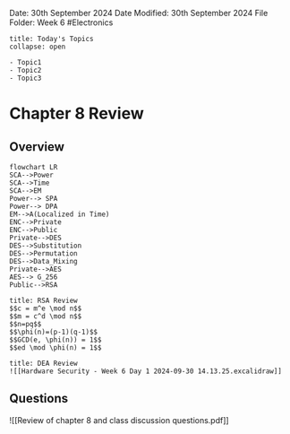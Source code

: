 Date: 30th September 2024
Date Modified: 30th September 2024
File Folder: Week 6
#Electronics

```ad-abstract
title: Today's Topics
collapse: open

- Topic1
- Topic2
- Topic3

```

# Chapter 8 Review

## Overview

```mermaid
flowchart LR
SCA-->Power
SCA-->Time
SCA-->EM
Power--> SPA
Power--> DPA
EM-->A(Localized in Time)
ENC-->Private
ENC-->Public
Private-->DES
DES-->Substitution
DES-->Permutation
DES-->Data_Mixing
Private-->AES
AES--> G_256
Public-->RSA
```

```ad-important
title: RSA Review
$$c = m^e \mod n$$
$$m = c^d \mod n$$
$$n=pq$$
$$\phi(n)=(p-1)(q-1)$$
$$GCD(e, \phi(n)) = 1$$
$$ed \mod \phi(n) = 1$$
```

```ad-example
title: DEA Review
![[Hardware Security - Week 6 Day 1 2024-09-30 14.13.25.excalidraw]]
```

## Questions

![[Review of chapter 8 and class discussion questions.pdf]]



